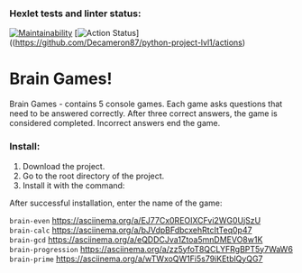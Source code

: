 ### Hexlet tests and linter status:
[![Maintainability](https://api.codeclimate.com/v1/badges/c17f1edeccee71977953/maintainability)](https://codeclimate.com/github/Decameron87/python-project-lvl1/maintainability)
[![Action Status](https://github.com/Decameron87/python-project-lvl1/workflows/hexlet-check/badge.svg)]((https://github.com/Decameron87/python-project-lvl1/actions)

# Brain Games!  
Brain Games - contains 5 console games. Each game asks questions that need to be answered correctly. After three correct answers, the game is considered completed. Incorrect answers end the game.

### Install:  
1) Download the project.
2) Go to the root directory of the project.
3) Install it with the command:

After successful installation, enter the name of the game:

```brain-even``` https://asciinema.org/a/EJ77Cx0REOIXCFvi2WG0UjSzU    
```brain-calc``` https://asciinema.org/a/bJVdpBFdbcxehRtcItTeq0p47  
```brain-gcd``` https://asciinema.org/a/eQDDCJva1Ztoa5mnDMEVO8w1K  
```brain-progression``` https://asciinema.org/a/zz5yfoT8QCLYFRgBPT5y7WaW6  
```brain-prime``` https://asciinema.org/a/wTWxoQW1Fi5s79iKEtblQyQG7  
